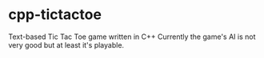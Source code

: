 # cpp-tictactoe
Text-based Tic Tac Toe game written in C++
Currently the game's AI is not very good but at least it's playable.
